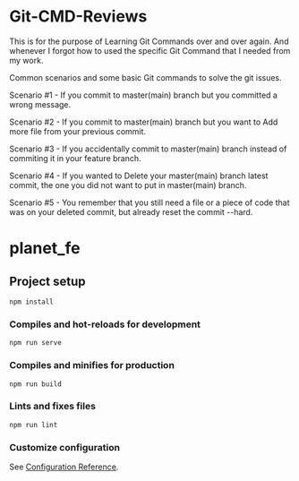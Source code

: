 # Git-CMD-Reviews

This is for the purpose of Learning Git Commands over and over again.
And whenever I forgot how to used the specific Git Command that I needed from my work.

Common scenarios and some basic Git commands to solve the git issues.

Scenario #1 - If you commit to master(main) branch but you committed a wrong message.

Scenario #2 - If you commit to master(main) branch but you want to Add more file from your previous commit.

Scenario #3 - If you accidentally commit to master(main) branch instead of commiting it in your feature branch.

Scenario #4 - If you wanted to Delete your master(main) branch latest commit, the one you did not want to put in master(main) branch.

Scenario #5 - You remember that you still need a file or a piece of code that was on your deleted commit, but already reset the commit --hard.

# planet_fe

## Project setup
```
npm install
```

### Compiles and hot-reloads for development
```
npm run serve
```

### Compiles and minifies for production
```
npm run build
```

### Lints and fixes files
```
npm run lint
```

### Customize configuration
See [Configuration Reference](https://cli.vuejs.org/config/).

